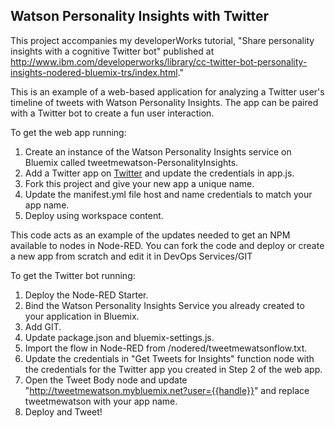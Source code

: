 Watson Personality Insights with Twitter
-----------------------------------
This project accompanies my developerWorks tutorial, "Share personality insights with a cognitive Twitter bot" published at http://www.ibm.com/developerworks/library/cc-twitter-bot-personality-insights-nodered-bluemix-trs/index.html."

This is an example of a web-based application for analyzing a Twitter user's timeline of tweets with Watson Personality Insights.
The app can be paired with a Twitter bot to create a fun user interaction.

To get the web app running:
1. Create an instance of the Watson Personality Insights service on Bluemix called tweetmewatson-PersonalityInsights.
2. Add a Twitter app on [Twitter](https://apps.twitter.com/) and update the credentials in app.js.
3. Fork this project and give your new app a unique name.
4. Update the manifest.yml file host and name credentials to match your app name.
5. Deploy using workspace content.

This code acts as an example of the updates needed to get an NPM available to nodes in Node-RED.  You can fork the code and deploy or create a new app from scratch and edit it in DevOps Services/GIT

To get the Twitter bot running:
1. Deploy the Node-RED Starter.
2. Bind the Watson Personality Insights Service you already created to your application in Bluemix.
3. Add GIT.
4. Update package.json and bluemix-settings.js.
5. Import the flow in Node-RED from /nodered/tweetmewatsonflow.txt.
6. Update the credentials in "Get Tweets for Insights" function node with the credentials for the Twitter app you created in Step 2 of the web app.
7. Open the Tweet Body node and update "http://tweetmewatson.mybluemix.net?user={{handle}}" and replace tweetmewatson with your app name. 
8. Deploy and Tweet!
